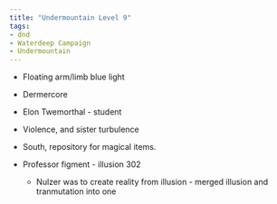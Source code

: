 ```yaml
---
title: "Undermountain Level 9"
tags: 
- dnd
- Waterdeep Campaign
- Undermountain
---
```


- Floating arm/limb blue light

- Dermercore

- Elon Twemorthal - student
- Violence, and sister turbulence

- South, repository for magical items.

- Professor figment - illusion 302
  - Nulzer was to create reality from illusion - merged illusion and tranmutation into one
